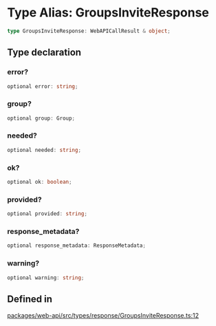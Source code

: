 # Type Alias: GroupsInviteResponse

```ts
type GroupsInviteResponse: WebAPICallResult & object;
```

## Type declaration

### error?

```ts
optional error: string;
```

### group?

```ts
optional group: Group;
```

### needed?

```ts
optional needed: string;
```

### ok?

```ts
optional ok: boolean;
```

### provided?

```ts
optional provided: string;
```

### response\_metadata?

```ts
optional response_metadata: ResponseMetadata;
```

### warning?

```ts
optional warning: string;
```

## Defined in

[packages/web-api/src/types/response/GroupsInviteResponse.ts:12](https://github.com/slackapi/node-slack-sdk/blob/main/packages/web-api/src/types/response/GroupsInviteResponse.ts#L12)
